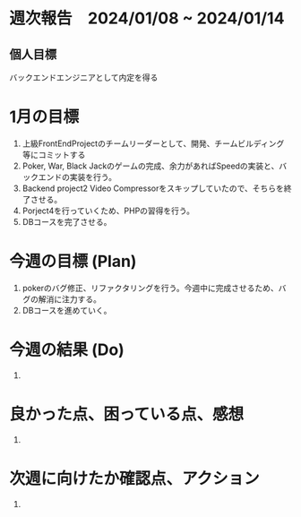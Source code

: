 # 週次報告　2024/01/08 ~ 2024/01/14

## 個人目標
バックエンドエンジニアとして内定を得る

# 1月の目標
1. 上級FrontEndProjectのチームリーダーとして、開発、チームビルディング等にコミットする
2. Poker, War, Black Jackのゲームの完成、余力があればSpeedの実装と、バックエンドの実装を行う。
3. Backend project2 Video Compressorをスキップしていたので、そちらを終了させる。
4. Porject4を行っていくため、PHPの習得を行う。
5. DBコースを完了させる。


# 今週の目標 (Plan)
1. pokerのバグ修正、リファクタリングを行う。今週中に完成させるため、バグの解消に注力する。
2. DBコースを進めていく。

# 今週の結果 (Do)
1. 

# 良かった点、困っている点、感想
1.

# 次週に向けたか確認点、アクション
1.
